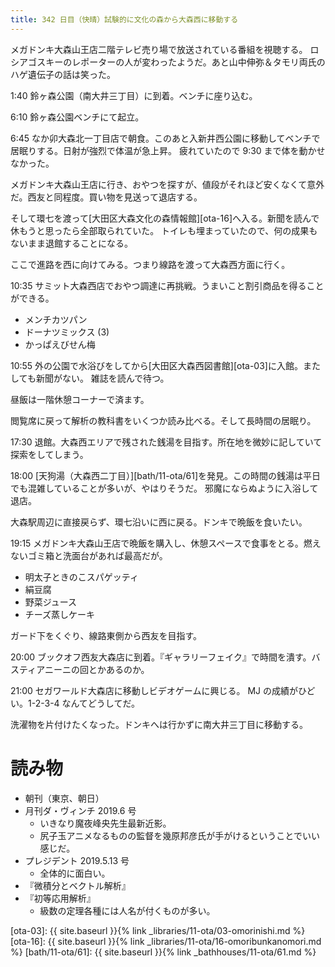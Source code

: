 ```yaml
---
title: 342 日目（快晴）試験的に文化の森から大森西に移動する
---
```


メガドンキ大森山王店二階テレビ売り場で放送されている番組を視聴する。
ロシアゴスキーのレポーターの人が変わったようだ。あと山中伸弥＆タモリ両氏のハゲ遺伝子の話は笑った。

1:40 鈴ヶ森公園（南大井三丁目）に到着。ベンチに座り込む。

6:10 鈴ヶ森公園ベンチにて起立。

6:45 なか卯大森北一丁目店で朝食。このあと入新井西公園に移動してベンチで居眠りする。日射が強烈で体温が急上昇。
疲れていたので 9:30 まで体を動かせなかった。

メガドンキ大森山王店に行き、おやつを探すが、値段がそれほど安くなくて意外だ。西友と同程度。買い物を見送って退店する。

そして環七を渡って[大田区大森文化の森情報館][ota-16]へ入る。新聞を読んで休もうと思ったら全部取られていた。
トイレも埋まっていたので、何の成果もないまま退館することになる。

ここで進路を西に向けてみる。つまり線路を渡って大森西方面に行く。

10:35 サミット大森西店でおやつ調達に再挑戦。うまいこと割引商品を得ることができる。

* メンチカツパン
* ドーナツミックス (3)
* かっぱえびせん梅

10:55 外の公園で水浴びをしてから[大田区大森西図書館][ota-03]に入館。またしても新聞がない。
雑誌を読んで待つ。

昼飯は一階休憩コーナーで済ます。

閲覧席に戻って解析の教科書をいくつか読み比べる。そして長時間の居眠り。

17:30 退館。大森西エリアで残された銭湯を目指す。所在地を微妙に記していて探索をしてしまう。

18:00 [天狗湯（大森西二丁目）][bath/11-ota/61]を発見。この時間の銭湯は平日でも混雑していることが多いが、やはりそうだ。
邪魔にならぬように入浴して退店。

大森駅周辺に直接戻らず、環七沿いに西に戻る。ドンキで晩飯を食いたい。

19:15 メガドンキ大森山王店で晩飯を購入し、休憩スペースで食事をとる。燃えないゴミ箱と洗面台があれば最高だが。

* 明太子ときのこスパゲッティ
* 絹豆腐
* 野菜ジュース
* チーズ蒸しケーキ

ガード下をくぐり、線路東側から西友を目指す。

20:00 ブックオフ西友大森店に到着。『ギャラリーフェイク』で時間を潰す。バスティアニーニの回とかあるのか。

21:00 セガワールド大森店に移動しビデオゲームに興じる。
MJ の成績がひどい。1-2-3-4 なんてどうしてだ。

洗濯物を片付けたくなった。ドンキへは行かずに南大井三丁目に移動する。

# 読み物

* 朝刊（東京、朝日）
* 月刊ダ・ヴィンチ 2019.6 号
  * いきなり魔夜峰央先生最新近影。
  * 尻子玉アニメなるものの監督を幾原邦彦氏が手がけるということでいい感じだ。
* プレジデント 2019.5.13 号
  * 全体的に面白い。
* 『微積分とベクトル解析』
* 『初等応用解析』
  * 級数の定理各種には人名が付くものが多い。

[ota-03]: {{ site.baseurl }}{% link _libraries/11-ota/03-omorinishi.md %}
[ota-16]: {{ site.baseurl }}{% link _libraries/11-ota/16-omoribunkanomori.md %}
[bath/11-ota/61]: {{ site.baseurl }}{% link _bathhouses/11-ota/61.md %}
